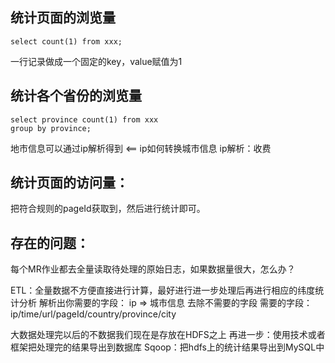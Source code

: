 ## 统计页面的浏览量
`select count(1) from xxx;`

一行记录做成一个固定的key，value赋值为1

## 统计各个省份的浏览量
 ```
 select province count(1) from xxx 
 group by province;
 ```
 地市信息可以通过ip解析得到 <== ip如何转换城市信息
 ip解析：收费
 
 ## 统计页面的访问量：
 把符合规则的pageId获取到，然后进行统计即可。
 
 ## 存在的问题：
 每个MR作业都去全量读取待处理的原始日志，如果数据量很大，怎么办？
 
 ETL：全量数据不方便直接进行计算，最好进行进一步处理后再进行相应的纬度统计分析
 解析出你需要的字段： ip => 城市信息
 去除不需要的字段
 需要的字段：ip/time/url/pageId/country/province/city
 
 大数据处理完以后的不数据我们现在是存放在HDFS之上
 再进一步：使用技术或者框架把处理完的结果导出到数据库
 Sqoop：把hdfs上的统计结果导出到MySQL中
 